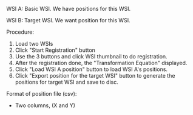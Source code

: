 WSI A: Basic WSI. We have positions for this WSI.

WSI B: Target WSI. We want position for this WSI.

Procedure:

1. Load two WSIs
1. Click "Start Registration" button
1. Use the 3 buttons and click WSI thumbnail to do registration.
1. After the registration done, the "Transformation Equation" displayed.
1. Click "Load WSI A position" button to load WSI A's positions.
1. Click "Export position for the target WSI" button to generate the positions for target WSI and save to disc.

Format of position file (csv):
* Two columns, (X and Y)
